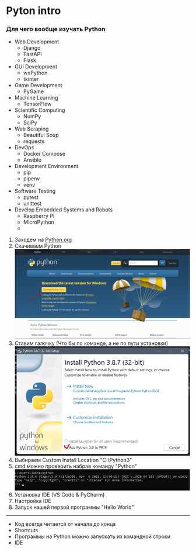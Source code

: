 # Pyton intro

### Для чего вообще изучать Python

+ Web Development
    + Django
    + FastAPI
    + Flask
+ GUI Development
    + wxPython
    + tkinter
+ Game Development
    + PyGame
+ Machine Learning
    + TensorFlow
+ Scientific Computing
    + NumPy
    + SciPy
+ Web Scraping
    + Beautiful Soup
    + requests
+ DevOps
    + Docker Compose
    + Ansible
+ Development Environment
    + pip
    + pipenv
    + venv
+ Software Testing
    + pytest
    + unittest
+ Develop Embedded Systems and Robots
    + Raspberry Pi
    + MicroPython
    +

1. Заходем на [Python.org](https://www.python.org/)
2. Скачиваем Python <img src="./materials/download_file.jpg">
3. Ставим галочку (Что бы по команде, а не по пути установки) <img src="./materials/tick.jpg">
4. Выбираем Custom Install Location "С:\\Python3"
5. cmd можно проверить набрав команду "Python" <img src="./materials/installed.jpg">
6. Установка IDE (VS Code & PyCharm)
7. Настройка IDE
8. Запуск нашей первой программы "Hello World"

---

- Код всегда читается от начала до конца
- Shortcuts
- Программы на Python можно запускать из командной строки
- IDE